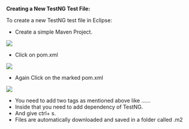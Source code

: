 ﻿**Creating a New TestNG Test File:**

To create a new TestNG test file in Eclipse:

- Create a simple Maven Project.

![](Aspose.Words.366d0303-9d7d-4b68-b5f6-f30f2354e3c9.001.png)

- Click  on pom.xml

![](Aspose.Words.366d0303-9d7d-4b68-b5f6-f30f2354e3c9.002.png)

- Again Click on the marked pom.xml

![](Aspose.Words.366d0303-9d7d-4b68-b5f6-f30f2354e3c9.003.png)

- You need to add two tags as  mentioned above like <dependencies>……</dependencies>
- Inside that you need to add dependency of TestNG.
- And give ctrl+ s.
- Files are automatically downloaded and saved in a folder called .m2
